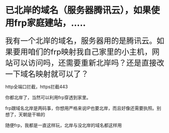 # 已北岸的域名（服务器腾讯云），如果使用frp家庭建站，.....


<font size="5">我有一个北岸的域名，服务器用的是腾讯云。如果要用咱们的frp映射我自己家里的小主机，网站可以访问吗，还需要重新北岸吗？还是直接改一下域名映射就可以了？</font>

http全端口拦截，https拦截443

你都北岸了，当然可以利用frp穿透到家里。

frp跟域名北岸是两码事，你想用严格来说IP也要北岸，而且好像还需要执照。别想了，天朝是干嘛的

随便frp，我都是一直这样玩，北岸与没北岸的域名都这样用
